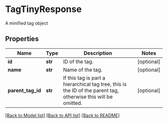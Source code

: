 # TagTinyResponse

A minified tag object
## Properties
Name | Type | Description | Notes
------------ | ------------- | ------------- | -------------
**id** | **str** | ID of the tag. | [optional] 
**name** | **str** | Name of the tag. | [optional] 
**parent_tag_id** | **str** | If this tag is part a hierarchical tag tree, this is the ID of the parent tag, otherwise this will be omitted. | [optional] 

[[Back to Model list]](../README.md#documentation-for-models) [[Back to API list]](../README.md#documentation-for-api-endpoints) [[Back to README]](../README.md)


